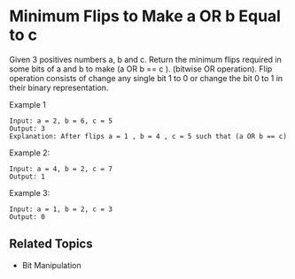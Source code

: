 # Minimum Flips to Make a OR b Equal to c

Given 3 positives numbers a, b and c. Return the minimum flips required in some bits of a and b to make (a OR b ==
c ). (bitwise OR operation).
Flip operation consists of change any single bit 1 to 0 or change the bit 0 to 1 in their binary representation.

Example 1

```text
Input: a = 2, b = 6, c = 5
Output: 3
Explanation: After flips a = 1 , b = 4 , c = 5 such that (a OR b == c)

```

Example 2:

```text
Input: a = 4, b = 2, c = 7
Output: 1
```

Example 3:

```text
Input: a = 1, b = 2, c = 3
Output: 0
```

## Related Topics

- Bit Manipulation
